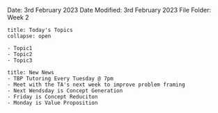 Date: 3rd February 2023
Date Modified: 3rd February 2023
File Folder: Week 2

```ad-abstract
title: Today's Topics
collapse: open

- Topic1
- Topic2
- Topic3

```

```ad-note
title: New News
- TBP Tutoring Every Tuesday @ 7pm
- Meet with the TA's next week to improve problem framing
- Next Wendsday is Concept Generation
- Friday is Concept Reduciton
- Monday is Value Proposition
```










